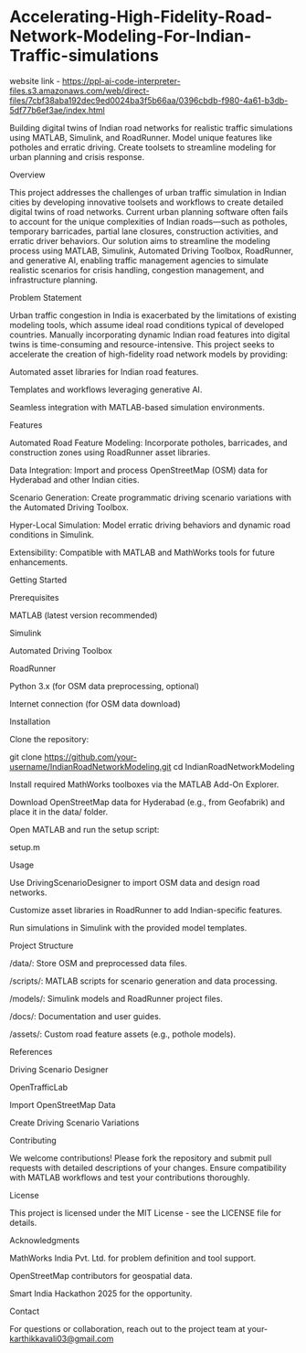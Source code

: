 # Accelerating-High-Fidelity-Road-Network-Modeling-For-Indian-Traffic-simulations
website link -
https://ppl-ai-code-interpreter-files.s3.amazonaws.com/web/direct-files/7cbf38aba192dec9ed0024ba3f5b66aa/0396cbdb-f980-4a61-b3db-5df77b6ef3ae/index.html

Building  digital twins of Indian road networks for realistic traffic simulations using MATLAB, Simulink, and RoadRunner. Model unique features like potholes and erratic driving. Create toolsets to streamline modeling for urban planning and crisis response.

Overview

This project addresses the challenges of urban traffic simulation in Indian cities by developing innovative toolsets and workflows to create detailed digital twins of road networks. Current urban planning software often fails to account for the unique complexities of Indian roads—such as potholes, temporary barricades, partial lane closures, construction activities, and erratic driver behaviors. Our solution aims to streamline the modeling process using MATLAB, Simulink, Automated Driving Toolbox, RoadRunner, and generative AI, enabling traffic management agencies to simulate realistic scenarios for crisis handling, congestion management, and infrastructure planning.

Problem Statement

Urban traffic congestion in India is exacerbated by the limitations of existing modeling tools, which assume ideal road conditions typical of developed countries. Manually incorporating dynamic Indian road features into digital twins is time-consuming and resource-intensive. This project seeks to accelerate the creation of high-fidelity road network models by providing:





Automated asset libraries for Indian road features.



Templates and workflows leveraging generative AI.



Seamless integration with MATLAB-based simulation environments.

Features





Automated Road Feature Modeling: Incorporate potholes, barricades, and construction zones using RoadRunner asset libraries.



Data Integration: Import and process OpenStreetMap (OSM) data for Hyderabad and other Indian cities.



Scenario Generation: Create programmatic driving scenario variations with the Automated Driving Toolbox.



Hyper-Local Simulation: Model erratic driving behaviors and dynamic road conditions in Simulink.



Extensibility: Compatible with MATLAB and MathWorks tools for future enhancements.

Getting Started

Prerequisites





MATLAB (latest version recommended)



Simulink



Automated Driving Toolbox



RoadRunner



Python 3.x (for OSM data preprocessing, optional)



Internet connection (for OSM data download)

Installation





Clone the repository:

git clone https://github.com/your-username/IndianRoadNetworkModeling.git
cd IndianRoadNetworkModeling



Install required MathWorks toolboxes via the MATLAB Add-On Explorer.



Download OpenStreetMap data for Hyderabad (e.g., from Geofabrik) and place it in the data/ folder.



Open MATLAB and run the setup script:

setup.m

Usage





Use DrivingScenarioDesigner to import OSM data and design road networks.



Customize asset libraries in RoadRunner to add Indian-specific features.



Run simulations in Simulink with the provided model templates.

Project Structure





/data/: Store OSM and preprocessed data files.



/scripts/: MATLAB scripts for scenario generation and data processing.



/models/: Simulink models and RoadRunner project files.



/docs/: Documentation and user guides.



/assets/: Custom road feature assets (e.g., pothole models).

References





Driving Scenario Designer



OpenTrafficLab



Import OpenStreetMap Data



Create Driving Scenario Variations

Contributing

We welcome contributions! Please fork the repository and submit pull requests with detailed descriptions of your changes. Ensure compatibility with MATLAB workflows and test your contributions thoroughly.

License

This project is licensed under the MIT License - see the LICENSE file for details.

Acknowledgments





MathWorks India Pvt. Ltd. for problem definition and tool support.



OpenStreetMap contributors for geospatial data.



Smart India Hackathon 2025 for the opportunity.

Contact

For questions or collaboration, reach out to the project team at your- karthikkavali03@gmail.com
